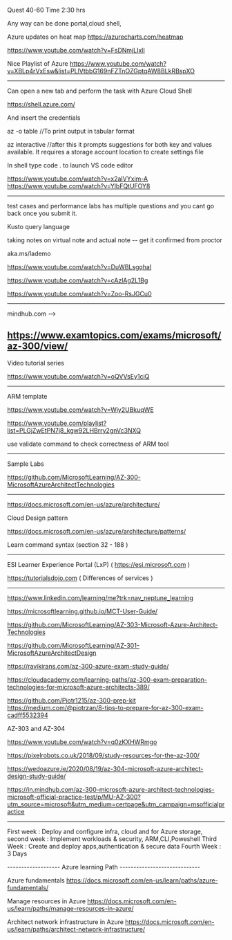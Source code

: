 Quest 40-60
Time 2:30 hrs

Any way can be done portal,cloud shell, 

Azure updates on heat map 
https://azurecharts.com/heatmap

https://www.youtube.com/watch?v=FsDNmjLIxlI

Nice Playlist of Azure
https://www.youtube.com/watch?v=XBLp4rVxEsw&list=PLlVtbbG169nFZTnOZGptqAW8BLkRBspXO

------------------------------------------------------------------------------
Can open a new tab and perform the task with Azure Cloud Shell 

https://shell.azure.com/

And insert the credentials 

az <command> -o table //To print output in tabular format

az interactive  //after this it prompts suggestions for both key and values available. It requires a storage account location to create settings file



In shell type code . to launch VS code editor

https://www.youtube.com/watch?v=x2aIVYxim-A
https://www.youtube.com/watch?v=YlbFQtUFOY8


-----------------------------------------------------------------------------
test cases and performance labs has multiple questions and you cant go back once you submit it.

Kusto query language

taking notes on virtual note  and  actual note -- get it confirmed from proctor

aka.ms/lademo

https://www.youtube.com/watch?v=DuWBLsgqhaI

https://www.youtube.com/watch?v=cAzlAg2L1Bg

https://www.youtube.com/watch?v=Zoo-RsJGCu0


------------------------------------------------------------------------------
mindhub.com --> 

https://www.examtopics.com/exams/microsoft/az-300/view/
------------------------------------------------------------------------
Video tutorial series

https://www.youtube.com/watch?v=oQVVsEy1ciQ

--------------------------------------
ARM template 

https://www.youtube.com/watch?v=Wiy2UBkuqWE

https://www.youtube.com/playlist?list=PLGjZwEtPN7j8_kgw92LHBrry2gnVc3NXQ

use validate command to check correctness of ARM tool

---------------------------------------------------------------------------------------

Sample Labs 

https://github.com/MicrosoftLearning/AZ-300-MicrosoftAzureArchitectTechnologies

------------------------------------------------------------------------------------

https://docs.microsoft.com/en-us/azure/architecture/


Cloud Design pattern

https://docs.microsoft.com/en-us/azure/architecture/patterns/


Learn command syntax (section 32 - 188 )


---------------------------------------------------------------------------------

ESI Learner Experience Portal (LxP)  ( https://esi.microsoft.com )

https://tutorialsdojo.com  ( Differences of services )



-----------------------------------------------------------------------


https://www.linkedin.com/learning/me?trk=nav_neptune_learning 

https://microsoftlearning.github.io/MCT-User-Guide/

https://github.com/MicrosoftLearning/AZ-303-Microsoft-Azure-Architect-Technologies

https://github.com/MicrosoftLearning/AZ-301-MicrosoftAzureArchitectDesign


https://ravikirans.com/az-300-azure-exam-study-guide/


https://cloudacademy.com/learning-paths/az-300-exam-preparation-technologies-for-microsoft-azure-architects-389/


https://github.com/Piotr1215/az-300-prep-kit
https://medium.com/@piotrzan/8-tips-to-prepare-for-az-300-exam-cadff5532394

AZ-303 and AZ-304

https://www.youtube.com/watch?v=q0zKXHWRmgo

https://pixelrobots.co.uk/2018/09/study-resources-for-the-az-300/


https://wedoazure.ie/2020/08/19/az-304-microsoft-azure-architect-design-study-guide/

https://in.mindhub.com/az-300-microsoft-azure-architect-technologies-microsoft-official-practice-test/p/MU-AZ-300?utm_source=microsoft&utm_medium=certpage&utm_campaign=msofficialpractice

------------------------------------------
First week  : Deploy and configure infra, cloud and for Azure storage, 
second week : Implement workloads & security, ARM,CLI,Poweshell
Third Week  : Create and deploy apps,authentication & secure data
Fourth Week :
3 Days 

-------------------  Azure learning Path   -----------------------------

Azure fundamentals
https://docs.microsoft.com/en-us/learn/paths/azure-fundamentals/

Manage resources in Azure
https://docs.microsoft.com/en-us/learn/paths/manage-resources-in-azure/ 


Architect network infrastructure in Azure
https://docs.microsoft.com/en-us/learn/paths/architect-network-infrastructure/

